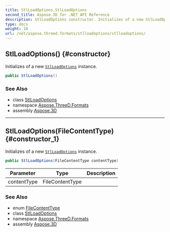 ```yaml
---
title: StlLoadOptions.StlLoadOptions
second_title: Aspose.3D for .NET API Reference
description: StlLoadOptions constructor. Initializes of a new StlLoadOptions instance
type: docs
weight: 10
url: /net/aspose.threed.formats/stlloadoptions/stlloadoptions/
---
```

## StlLoadOptions() {#constructor}

Initializes of a new [`StlLoadOptions`](../) instance.

```csharp
public StlLoadOptions()
```

### See Also

* class [StlLoadOptions](../)
* namespace [Aspose.ThreeD.Formats](../../stlloadoptions/)
* assembly [Aspose.3D](../../../)

---

## StlLoadOptions(FileContentType) {#constructor_1}

Initializes of a new [`StlLoadOptions`](../) instance.

```csharp
public StlLoadOptions(FileContentType contentType)
```

| Parameter | Type | Description |
| --- | --- | --- |
| contentType | FileContentType |  |

### See Also

* enum [FileContentType](../../../aspose.threed/filecontenttype/)
* class [StlLoadOptions](../)
* namespace [Aspose.ThreeD.Formats](../../stlloadoptions/)
* assembly [Aspose.3D](../../../)


